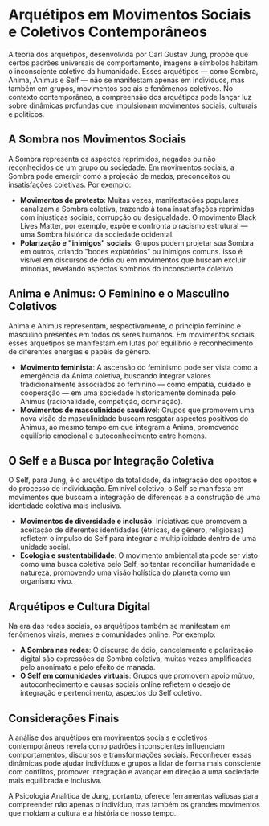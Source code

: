 
# Arquétipos em Movimentos Sociais e Coletivos Contemporâneos

A teoria dos arquétipos, desenvolvida por Carl Gustav Jung, propõe que certos padrões universais de comportamento, imagens e símbolos habitam o inconsciente coletivo da humanidade. Esses arquétipos — como Sombra, Anima, Animus e Self — não se manifestam apenas em indivíduos, mas também em grupos, movimentos sociais e fenômenos coletivos. No contexto contemporâneo, a compreensão dos arquétipos pode lançar luz sobre dinâmicas profundas que impulsionam movimentos sociais, culturais e políticos.

## A Sombra nos Movimentos Sociais

A Sombra representa os aspectos reprimidos, negados ou não reconhecidos de um grupo ou sociedade. Em movimentos sociais, a Sombra pode emergir como a projeção de medos, preconceitos ou insatisfações coletivas. Por exemplo:

- **Movimentos de protesto**: Muitas vezes, manifestações populares canalizam a Sombra coletiva, trazendo à tona insatisfações reprimidas com injustiças sociais, corrupção ou desigualdade. O movimento Black Lives Matter, por exemplo, expõe e confronta o racismo estrutural — uma Sombra histórica da sociedade ocidental.
- **Polarização e "inimigos" sociais**: Grupos podem projetar sua Sombra em outros, criando "bodes expiatórios" ou inimigos comuns. Isso é visível em discursos de ódio ou em movimentos que buscam excluir minorias, revelando aspectos sombrios do inconsciente coletivo.

## Anima e Animus: O Feminino e o Masculino Coletivos

Anima e Animus representam, respectivamente, o princípio feminino e masculino presentes em todos os seres humanos. Em movimentos sociais, esses arquétipos se manifestam em lutas por equilíbrio e reconhecimento de diferentes energias e papéis de gênero.

- **Movimento feminista**: A ascensão do feminismo pode ser vista como a emergência da Anima coletiva, buscando integrar valores tradicionalmente associados ao feminino — como empatia, cuidado e cooperação — em uma sociedade historicamente dominada pelo Animus (racionalidade, competição, dominação).
- **Movimentos de masculinidade saudável**: Grupos que promovem uma nova visão de masculinidade buscam resgatar aspectos positivos do Animus, ao mesmo tempo em que integram a Anima, promovendo equilíbrio emocional e autoconhecimento entre homens.

## O Self e a Busca por Integração Coletiva

O Self, para Jung, é o arquétipo da totalidade, da integração dos opostos e do processo de individuação. Em nível coletivo, o Self se manifesta em movimentos que buscam a integração de diferenças e a construção de uma identidade coletiva mais inclusiva.

- **Movimentos de diversidade e inclusão**: Iniciativas que promovem a aceitação de diferentes identidades (étnicas, de gênero, religiosas) refletem o impulso do Self para integrar a multiplicidade dentro de uma unidade social.
- **Ecologia e sustentabilidade**: O movimento ambientalista pode ser visto como uma busca coletiva pelo Self, ao tentar reconciliar humanidade e natureza, promovendo uma visão holística do planeta como um organismo vivo.

## Arquétipos e Cultura Digital

Na era das redes sociais, os arquétipos também se manifestam em fenômenos virais, memes e comunidades online. Por exemplo:

- **A Sombra nas redes**: O discurso de ódio, cancelamento e polarização digital são expressões da Sombra coletiva, muitas vezes amplificadas pelo anonimato e pelo efeito de manada.
- **O Self em comunidades virtuais**: Grupos que promovem apoio mútuo, autoconhecimento e causas sociais online refletem o desejo de integração e pertencimento, aspectos do Self coletivo.

## Considerações Finais

A análise dos arquétipos em movimentos sociais e coletivos contemporâneos revela como padrões inconscientes influenciam comportamentos, discursos e transformações sociais. Reconhecer essas dinâmicas pode ajudar indivíduos e grupos a lidar de forma mais consciente com conflitos, promover integração e avançar em direção a uma sociedade mais equilibrada e inclusiva.

A Psicologia Analítica de Jung, portanto, oferece ferramentas valiosas para compreender não apenas o indivíduo, mas também os grandes movimentos que moldam a cultura e a história de nosso tempo.
```
